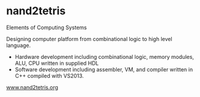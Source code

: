 # nand2tetris
Elements of Computing Systems

Designing computer platform from combinational logic to high level language.
- Hardware development including combinational logic, memory modules, ALU, CPU written in supplied HDL
- Software development including assembler, VM, and compiler written in C++ compiled with VS2013.

www.nand2tetris.org
